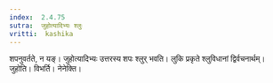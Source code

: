 ```yaml
---
index:  2.4.75
sutra:  जुहोत्यादिभ्यः श्लुः
vritti:  kashika 
---
```


शपनुवर्तते, न यङ्। जुहोत्यादिभ्यः उत्तरस्य शपः श्लुर् भवति। लुकि प्रकृते श्लुविधानां द्विर्वचनार्थम्। जुहोति। विभर्ति। नेनेक्ति।

